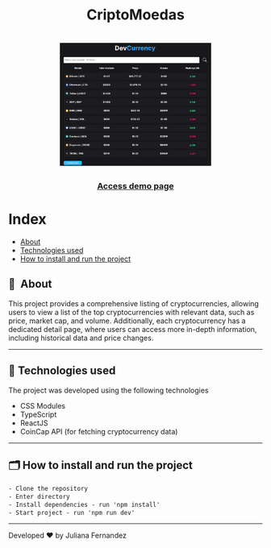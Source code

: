 <h1 align="center">
    CriptoMoedas
</h1>

<h1 align="center">
  <img width="300" src="public/presentation.jpg" alt="My cool logo"/>
</h1>

<h3 align="center">
  <a href="https://cripto-ju.netlify.app/" target="_blank">Access demo page</a>
<h3 >

# Index

- [About](#-about)
- [Technologies used](#-technologies-used)
- [How to install and run the project](#-how-to-install-and-run-the-project)

## 🔖&nbsp; About

This project provides a comprehensive listing of cryptocurrencies, allowing users to view a list of the top cryptocurrencies with relevant data, such as price, market cap, and volume. Additionally, each cryptocurrency has a dedicated detail page, where users can access more in-depth information, including historical data and price changes.

---

## 🚀 Technologies used

The project was developed using the following technologies

- CSS Modules
- TypeScript
- ReactJS
- CoinCap API (for fetching cryptocurrency data)

---

## 🗂 How to install and run the project

    - Clone the repository
    - Enter directory
    - Install dependencies - run 'npm install'
    - Start project - run 'npm run dev'
   
---

Developed ❤ by Juliana Fernandez